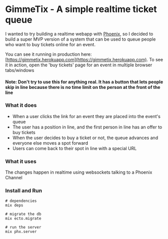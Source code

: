 # GimmeTix - A simple realtime ticket queue

I wanted to try building a realtime webapp with [Phoenix](https://phoenixframework.org/), so I decided to build a super MVP version of a system that can be used to queue people who want to buy tickets online for an event.

You can see it running in production here: [https://gimmetix.herokuapp.com](https://gimmetix.herokuapp.com). To see it in action, open the 'buy tickets' page for an event in multiple browser tabs/windows

#### Note: Don't try to use this for anything real. It has a button that lets people skip in line because there is no time limit on the person at the front of the line

### What it does
- When a user clicks the link for an event they are placed into the event's queue
- The user has a position in line, and the first person in line has an offer to buy tickets
- When the user decides to buy a ticket or not, the queue advances and everyone else moves a spot forward
- Users can come back to their spot in line with a special URL

### What it uses
The changes happen in realtime using websockets talking to a Phoenix Channel

### Install and Run
```
# dependencies
mix deps

# migrate the db
mix ecto.migrate

# run the server
mix phx.server
```
